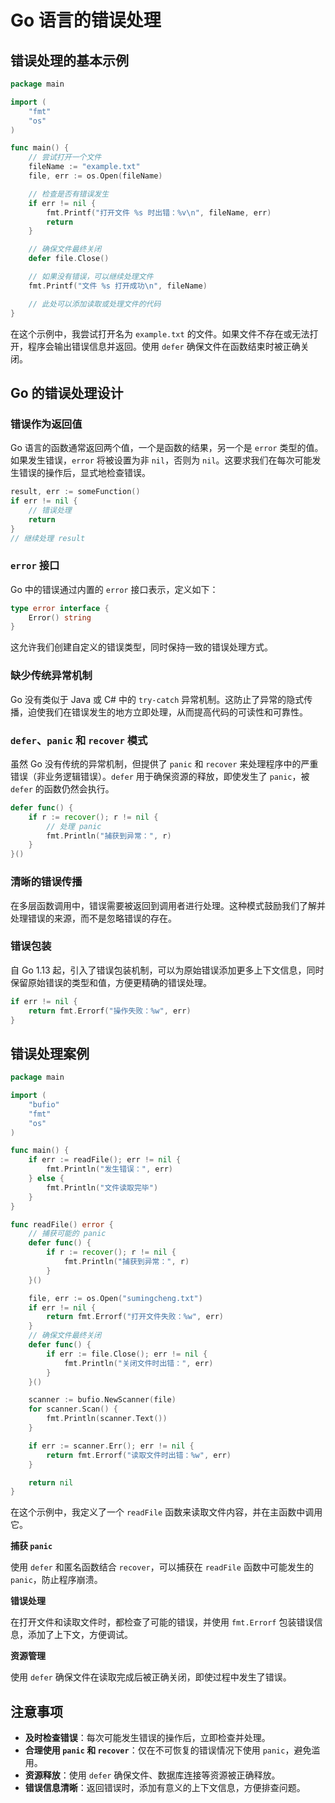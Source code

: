 # Go 语言的错误处理

## 错误处理的基本示例

```go
package main

import (
    "fmt"
    "os"
)

func main() {
    // 尝试打开一个文件
    fileName := "example.txt"
    file, err := os.Open(fileName)

    // 检查是否有错误发生
    if err != nil {
        fmt.Printf("打开文件 %s 时出错：%v\n", fileName, err)
        return
    }

    // 确保文件最终关闭
    defer file.Close()

    // 如果没有错误，可以继续处理文件
    fmt.Printf("文件 %s 打开成功\n", fileName)

    // 此处可以添加读取或处理文件的代码
}
```

在这个示例中，我尝试打开名为 `example.txt` 的文件。如果文件不存在或无法打开，程序会输出错误信息并返回。使用 `defer` 确保文件在函数结束时被正确关闭。

## Go 的错误处理设计

### 错误作为返回值

Go 语言的函数通常返回两个值，一个是函数的结果，另一个是 `error` 类型的值。如果发生错误，`error` 将被设置为非 `nil`，否则为 `nil`。这要求我们在每次可能发生错误的操作后，显式地检查错误。

```go
result, err := someFunction()
if err != nil {
    // 错误处理
    return
}
// 继续处理 result
```

### `error` 接口

Go 中的错误通过内置的 `error` 接口表示，定义如下：

```go
type error interface {
    Error() string
}
```

这允许我们创建自定义的错误类型，同时保持一致的错误处理方式。

### 缺少传统异常机制

Go 没有类似于 Java 或 C# 中的 `try-catch` 异常机制。这防止了异常的隐式传播，迫使我们在错误发生的地方立即处理，从而提高代码的可读性和可靠性。

### `defer`、`panic` 和 `recover` 模式

虽然 Go 没有传统的异常机制，但提供了 `panic` 和 `recover` 来处理程序中的严重错误（非业务逻辑错误）。`defer` 用于确保资源的释放，即使发生了 `panic`，被 `defer` 的函数仍然会执行。

```go
defer func() {
    if r := recover(); r != nil {
        // 处理 panic
        fmt.Println("捕获到异常：", r)
    }
}()
```

### 清晰的错误传播

在多层函数调用中，错误需要被返回到调用者进行处理。这种模式鼓励我们了解并处理错误的来源，而不是忽略错误的存在。

### 错误包装

自 Go 1.13 起，引入了错误包装机制，可以为原始错误添加更多上下文信息，同时保留原始错误的类型和值，方便更精确的错误处理。

```go
if err != nil {
    return fmt.Errorf("操作失败：%w", err)
}
```

## 错误处理案例

```go
package main

import (
    "bufio"
    "fmt"
    "os"
)

func main() {
    if err := readFile(); err != nil {
        fmt.Println("发生错误：", err)
    } else {
        fmt.Println("文件读取完毕")
    }
}

func readFile() error {
    // 捕获可能的 panic
    defer func() {
        if r := recover(); r != nil {
            fmt.Println("捕获到异常：", r)
        }
    }()

    file, err := os.Open("sumingcheng.txt")
    if err != nil {
        return fmt.Errorf("打开文件失败：%w", err)
    }
    // 确保文件最终关闭
    defer func() {
        if err := file.Close(); err != nil {
            fmt.Println("关闭文件时出错：", err)
        }
    }()

    scanner := bufio.NewScanner(file)
    for scanner.Scan() {
        fmt.Println(scanner.Text())
    }

    if err := scanner.Err(); err != nil {
        return fmt.Errorf("读取文件时出错：%w", err)
    }

    return nil
}
```

在这个示例中，我定义了一个 `readFile` 函数来读取文件内容，并在主函数中调用它。

**捕获 `panic`**

使用 `defer` 和匿名函数结合 `recover`，可以捕获在 `readFile` 函数中可能发生的 `panic`，防止程序崩溃。

**错误处理**

在打开文件和读取文件时，都检查了可能的错误，并使用 `fmt.Errorf` 包装错误信息，添加了上下文，方便调试。

**资源管理**

使用 `defer` 确保文件在读取完成后被正确关闭，即使过程中发生了错误。

## 注意事项

- **及时检查错误**：每次可能发生错误的操作后，立即检查并处理。
- **合理使用 `panic` 和 `recover`**：仅在不可恢复的错误情况下使用 `panic`，避免滥用。
- **资源释放**：使用 `defer` 确保文件、数据库连接等资源被正确释放。
- **错误信息清晰**：返回错误时，添加有意义的上下文信息，方便排查问题。
